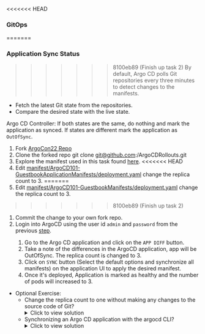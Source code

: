 <<<<<<< HEAD
### GitOps
=======
### Application Sync Status
>>>>>>> 8100eb89 (Finish up task 2)
By default, Argo CD polls Git repositories every three minutes to detect changes to the manifests.
- Fetch the latest Git state from the repositories.
- Compare the desired state with the live state.

Argo CD Controller:
If both states are the same, do nothing and mark the application as synced.
If states are different mark the application as `OutOfSync`.


1. Fork [ArgoCon22 Repo](https://github.com/argocon22Workshop/ArgoCDRollouts)
1. Clone the forked repo git clone git@github.com:<username>/ArgoCDRollouts.git
1. Explore the manifest used in this task found [here](https://github.com/argocon22Workshop/ArgoCDRollouts/tree/main/manifests/ArgoCD101-GuestbookApplicationManifests).
<<<<<<< HEAD
1. Edit [manifest/ArgoCD101-GuestbookApplicationManifests/deployment.yaml](https://github.com/argocon22Workshop/ArgoCDRollouts/blob/main/manifests/ArgoCD101-GuestbookApplicationManifests/deployment.yaml) change the replica count to 3.
=======
1. Edit [manifest/ArgoCD101-GuestbookManifests/deployment.yaml](https://github.com/argocon22Workshop/ArgoCDRollouts/blob/main/manifests/ArgoCD101-GuestbookManifests/deployment.yaml) change the replica count to 3.
>>>>>>> 8100eb89 (Finish up task 2)
1. Commit the change to your own fork repo.
1. Login into ArgoCD using the user id `admin` and `password` from the previous [step](101_README.md#username-admin-password-run-command-below).
    >
    1. Go to the Argo CD application and  click on the `APP DIFF` button.
    1. Take a note of the differences in the ArgoCD application, app will be OutOfSync. The replica count is changed to 3.
    1. Click on  `SYNC` button (Select the default options and synchronize all manifests) on the  application UI to apply the desired manifest.
    1. Once it's deployed, Application is marked as healthy and the number of pods will increased to 3.
- Optional Exercise:
    - Change the replica count to one without making any changes to the source code of Git?
            <details>
            <summary>Click to view solution</summary>
                1. In the ArgoCD UI, click on `deploy` resource. Edit the `live manifest` and change the replica count to one.  \
                2. A total of 2 pods will terminate and the application will be marked out of sync.  \
            </details>
    - Synchronizing an Argo CD application with the argocd CLI?
            <details>
            <summary>Click to view solution</summary>
            </details>